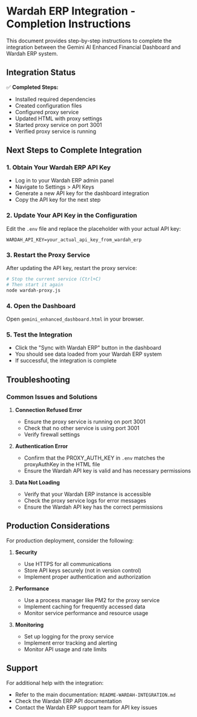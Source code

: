 # Wardah ERP Integration - Completion Instructions

This document provides step-by-step instructions to complete the integration between the Gemini AI Enhanced Financial Dashboard and Wardah ERP system.

## Integration Status

✅ **Completed Steps:**
- Installed required dependencies
- Created configuration files
- Configured proxy service
- Updated HTML with proxy settings
- Started proxy service on port 3001
- Verified proxy service is running

## Next Steps to Complete Integration

### 1. Obtain Your Wardah ERP API Key
- Log in to your Wardah ERP admin panel
- Navigate to Settings > API Keys
- Generate a new API key for the dashboard integration
- Copy the API key for the next step

### 2. Update Your API Key in the Configuration
Edit the `.env` file and replace the placeholder with your actual API key:

```
WARDAH_API_KEY=your_actual_api_key_from_wardah_erp
```

### 3. Restart the Proxy Service
After updating the API key, restart the proxy service:

```bash
# Stop the current service (Ctrl+C)
# Then start it again
node wardah-proxy.js
```

### 4. Open the Dashboard
Open `gemini_enhanced_dashboard.html` in your browser.

### 5. Test the Integration
- Click the "Sync with Wardah ERP" button in the dashboard
- You should see data loaded from your Wardah ERP system
- If successful, the integration is complete

## Troubleshooting

### Common Issues and Solutions

1. **Connection Refused Error**
   - Ensure the proxy service is running on port 3001
   - Check that no other service is using port 3001
   - Verify firewall settings

2. **Authentication Error**
   - Confirm that the PROXY_AUTH_KEY in `.env` matches the proxyAuthKey in the HTML file
   - Ensure the Wardah API key is valid and has necessary permissions

3. **Data Not Loading**
   - Verify that your Wardah ERP instance is accessible
   - Check the proxy service logs for error messages
   - Ensure the Wardah API key has the correct permissions

## Production Considerations

For production deployment, consider the following:

1. **Security**
   - Use HTTPS for all communications
   - Store API keys securely (not in version control)
   - Implement proper authentication and authorization

2. **Performance**
   - Use a process manager like PM2 for the proxy service
   - Implement caching for frequently accessed data
   - Monitor service performance and resource usage

3. **Monitoring**
   - Set up logging for the proxy service
   - Implement error tracking and alerting
   - Monitor API usage and rate limits

## Support

For additional help with the integration:
- Refer to the main documentation: `README-WARDAH-INTEGRATION.md`
- Check the Wardah ERP API documentation
- Contact the Wardah ERP support team for API key issues